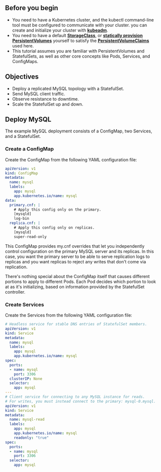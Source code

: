 ## Before you begin 
- You need to have a Kubernetes cluster, and the kubectl command-line tool must be configured to communicate with your cluster.
you can create and initialize your cluster with **[kubeadm](https://github.com/engkasra/Arvan/blob/main/Concepts/Initialize%20cluster-kubernetes.md)**.
- You need to have a default **[StorageClass](https://github.com/engkasra/Arvan/blob/main/Concepts/Storage%20class.md)**, or **[statically provision PersistentVolumes](https://github.com/engkasra/Arvan/blob/main/Concepts/statically%20provision%20PersistentVolumes.md)** yourself to satisfy the **[PersistentVolumeClaims](https://github.com/engkasra/Arvan/blob/main/Concepts/Persistent%20volume%20claims.md)** used here.
- This tutorial assumes you are familiar with PersistentVolumes and StatefulSets, as well as other core concepts like Pods, Services, and ConfigMaps.

## Objectives
- Deploy a replicated MySQL topology with a StatefulSet.
- Send MySQL client traffic.
- Observe resistance to downtime.
- Scale the StatefulSet up and down.
## Deploy MySQL
The example MySQL deployment consists of a ConfigMap, two Services, and a StatefulSet.
### Create a ConfigMap
Create the ConfigMap from the following YAML configuration file:
```yml
apiVersion: v1
kind: ConfigMap
metadata:
  name: mysql
  labels:
    app: mysql
    app.kubernetes.io/name: mysql
data:
  primary.cnf: |
    # Apply this config only on the primary.
    [mysqld]
    log-bin    
  replica.cnf: |
    # Apply this config only on replicas.
    [mysqld]
    super-read-only    
```
This ConfigMap provides my.cnf overrides that let you independently control configuration on the primary MySQL server and its replicas. In this case, you want the primary server to be able to serve replication logs to replicas and you want replicas to reject any writes that don't come via replication.

There's nothing special about the ConfigMap itself that causes different portions to apply to different Pods. Each Pod decides which portion to look at as it's initializing, based on information provided by the StatefulSet controller.

### Create Services
Create the Services from the following YAML configuration file:
```yml
# Headless service for stable DNS entries of StatefulSet members.
apiVersion: v1
kind: Service
metadata:
  name: mysql
  labels:
    app: mysql
    app.kubernetes.io/name: mysql
spec:
  ports:
  - name: mysql
    port: 3306
  clusterIP: None
  selector:
    app: mysql
---
# Client service for connecting to any MySQL instance for reads.
# For writes, you must instead connect to the primary: mysql-0.mysql.
apiVersion: v1
kind: Service
metadata:
  name: mysql-read
  labels:
    app: mysql
    app.kubernetes.io/name: mysql
    readonly: "true"
spec:
  ports:
  - name: mysql
    port: 3306
  selector:
    app: mysql
```
